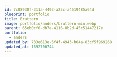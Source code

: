 ```yaml
---
id: 7c08930f-311a-4493-a25c-a4519485a64d
blueprint: portfolio
title: Bruttern
image: portfolio/anders/bruttern-min.webp
parent: 65eb0cf0-db7a-4116-8b2d-45c51447217e
portfolio:
  - anders
updated_by: 733e613e-5f4f-4943-b04a-83cf5f969268
updated_at: 1692706744
---
```

